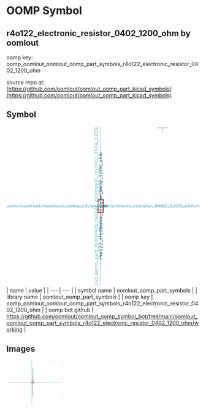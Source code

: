 # OOMP Symbol  
## r4o122_electronic_resistor_0402_1200_ohm  by oomlout  
  
oomp key: oomp_oomlout_oomlout_oomp_part_symbols_r4o122_electronic_resistor_0402_1200_ohm  
  
source repo at: [https://github.com/oomlout/oomlout_oomp_part_kicad_symbols](https://github.com/oomlout/oomlout_oomp_part_kicad_symbols)  
## Symbol  
  
[![working.png](working_600.png)](working.png)  
| name | value | 
| --- | --- | 
| symbol name | oomlout_oomp_part_symbols | 
| library name | oomlout_oomp_part_symbols | 
| oomp key | oomp_oomlout_oomlout_oomp_part_symbols_r4o122_electronic_resistor_0402_1200_ohm | 
| oomp bot github | https://github.com/oomlout/oomlout_oomp_symbol_bot/tree/main/oomlout_oomlout_oomp_part_symbols_r4o122_electronic_resistor_0402_1200_ohm/working | 
## Images  
  
[![working.png](working_140.png)](working.png)  

